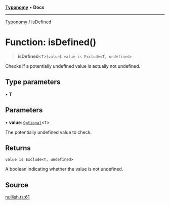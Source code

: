 [**Typonomy**](../README.md) • **Docs**

***

[Typonomy](../globals.md) / isDefined

# Function: isDefined()

> **isDefined**\<`T`\>(`value`): `value is Exclude<T, undefined>`

Checks if a potentially undefined value is actually not undefined.

## Type parameters

• **T**

## Parameters

• **value**: [`Optional`](../type-aliases/Optional.md)\<`T`\>

The potentially undefined value to check.

## Returns

`value is Exclude<T, undefined>`

A boolean indicating whether the value is not undefined.

## Source

[nullish.ts:61](https://github.com/softcraft-development/typonomy/blob/4a3cffc57b1541a7efed27e0d213d96ff0241591/src/nullish.ts#L61)
